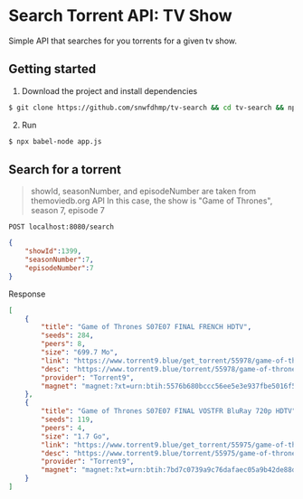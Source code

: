# Search Torrent API: TV Show

Simple API that searches for you torrents for a given tv show.

## Getting started

1. Download the project and install dependencies

```bash
$ git clone https://github.com/snwfdhmp/tv-search && cd tv-search && npm i
```

2. Run

```bash
$ npx babel-node app.js
```

## Search for a torrent

> showId, seasonNumber, and episodeNumber are taken from themoviedb.org API
> In this case, the show is "Game of Thrones", season 7, episode 7

`POST localhost:8080/search`

```json
{
	"showId":1399,
	"seasonNumber":7,
	"episodeNumber":7
}
```

Response

```json
[
    {
        "title": "Game of Thrones S07E07 FINAL FRENCH HDTV",
        "seeds": 284,
        "peers": 8,
        "size": "699.7 Mo",
        "link": "https://www.torrent9.blue/get_torrent/55978/game-of-thrones-s07e07-final-french-hdtv.torrent",
        "desc": "https://www.torrent9.blue/torrent/55978/game-of-thrones-s07e07-final-french-hdtv",
        "provider": "Torrent9",
        "magnet": "magnet:?xt=urn:btih:5576b680bccc56ee5e3e937fbe5016f52f081931&tr=udp://eddie4.nl:6969/announce&tr=udp://shadowshq.yi.org:6969/announce"
    },
    {
        "title": "Game of Thrones S07E07 FINAL VOSTFR BluRay 720p HDTV",
        "seeds": 119,
        "peers": 4,
        "size": "1.7 Go",
        "link": "https://www.torrent9.blue/get_torrent/55975/game-of-thrones-s07e07-final-vostfr-bluray-720p-hdtv.torrent",
        "desc": "https://www.torrent9.blue/torrent/55975/game-of-thrones-s07e07-final-vostfr-bluray-720p-hdtv",
        "provider": "Torrent9",
        "magnet": "magnet:?xt=urn:btih:7bd7c0739a9c76dafaec05a9b42de88d27bdce49&tr=udp://eddie4.nl:6969/announce&tr=udp://shadowshq.yi.org:6969/announce&tr=udp://tracker.leechers-paradise.org:6969/announce&tr=udp://tracker.pirateparty.gr:6969/announce"
    }
]
```